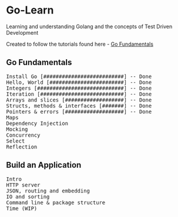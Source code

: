 # Go-Learn

Learning and understanding Golang and the concepts of Test Driven Development  

Created to follow the tutorials found here - [Go Fundamentals](https://quii.gitbook.io/learn-go-with-tests/go-fundamentals/install-go)

## Go Fundamentals
<pre>
Install Go [##########################] -- Done  
Hello, World [########################] -- Done  
Integers [############################] -- Done
Iteration [###########################] -- Done 
Arrays and slices [###################] -- Done
Structs, methods & interfaces [#######] -- Done  
Pointers & errors [###################] -- Done  
Maps  
Dependency Injection  
Mocking  
Concurrency  
Select  
Reflection  
</pre>

## Build an Application
<pre>
Intro  
HTTP server  
JSON, routing and embedding  
IO and sorting  
Command line & package structure  
Time (WIP)  
</pre>
